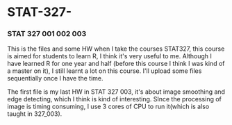 # STAT-327-
### STAT 327 001 002 003
This is the files and some HW when I take the courses STAT327, this course is aimed for students to learn R, I think it's very useful to me. 
Although I have learned R for one year and half (before this course I think I was kind of a master on it), I still learnt a lot on this course.
I'll upload some files sequentially once I have the time.

The first file is my last HW in STAT 327 003, it's about image smoothing and edge detecting, which I think is kind of interesting. SInce the processing of image is timing consuming, I use 3 cores of CPU to run it(which is also taught in 327_003).

